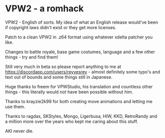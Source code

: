 # VPW2 - a romhack

VPW2 - English of sorts. My idea of what an English release would've been if copyright laws didn't exist or they get more licenses.

Patch to a clean VPW2 in .z64 format using whatever xdelta patcher you like.

Changes to battle royale, base game costumes, language and a few other things - try and find them!

Still very much in beta so please report anything to me at https://discordapp.com/users/reyyesrey - almost definitely some typo's and text out of bounds and some things still in Japanese.

Huge thanks to freem for VPWStudio, his translation and countless other things - this literally would not have been possible without him.

Thanks to krayzie2k99 for both creating move animations and letting me use them.

Thanks to ragdas, SKStyles, Mongo, Ligerbusa, HIW, KKD, RetroRandy and a million more over the years who kept me caring about this stuff.

AKI never die.
